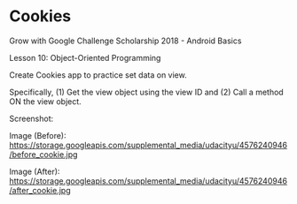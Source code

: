 # Cookies

Grow with Google Challenge Scholarship 2018 - Android Basics

Lesson 10: Object-Oriented Programming

Create Cookies app to practice set data on view. 

Specifically, (1) Get the view object using the view ID and (2) Call a method ON the view object.

Screenshot: 

Image (Before): https://storage.googleapis.com/supplemental_media/udacityu/4576240946/before_cookie.jpg

Image (After): https://storage.googleapis.com/supplemental_media/udacityu/4576240946/after_cookie.jpg

